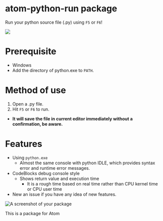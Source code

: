 # atom-python-run package

Run your python source file (.py) using `F5` or `F6`!

![](https://cloud.githubusercontent.com/assets/2712675/18710388/9a665ed8-8037-11e6-803a-35e4555e89d0.jpg)

# Prerequisite

- Windows 
- Add the directory of python.exe to ```PATH```.

# Method of use

1. Open a .py file.
2. Hit `F5` or `F6` to run.
  - **It will save the file in current editor immediately without a confirmation, be aware.** 

# Features

- Using `python.exe`
  - Almost the same console with python IDLE, which provides syntax error and runtime error messages.
- CodeBlocks debug console style
  - Shows return value and execution time
    - It is a rough time based on real time rather than CPU kernel time or CPU user time
- New an issue if you have any idea of new features.

![A screenshot of your package](https://f.cloud.github.com/assets/69169/2290250/c35d867a-a017-11e3-86be-cd7c5bf3ff9b.gif)

This is a package for Atom
